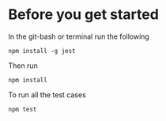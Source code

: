 # Before you get started

In the git-bash or terminal run the following

```
npm install -g jest
```

Then run

```
npm install
```

To run all the test cases

```
npm test
```
